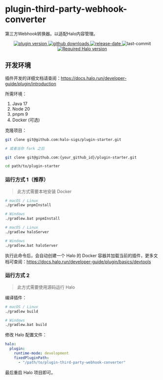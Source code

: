 # plugin-third-party-webhook-converter

第三方Webhook转换器。以适配Halo内容管理。

<p align="center">
    <a href="/">
        <img src="https://img.shields.io/github/v/release/PG-Z/plugin-third-party-webhook-converter?color=F38181&amp;label=version&amp;logo=v&amp;logoColor=F38181&amp;style=for-the-badge" referrerpolicy="no-referrer" alt="plugin version" />
    </a>
    <a href="/">
        <img src="https://img.shields.io/github/downloads/PG-Z/plugin-third-party-webhook-converter/total?color=FCE38A&amp;logo=github&amp;logoColor=FCE38A&amp;style=for-the-badge" referrerpolicy="no-referrer" alt="github downloads" />
    </a>
    <a href="/">
        <img src="https://img.shields.io/github/release-date/PG-Z/plugin-third-party-webhook-converter?color=95E1D3&amp;label=release date&amp;logo=puppet&amp;logoColor=95E1D3&amp;style=for-the-badge" referrerpolicy="no-referrer" alt="release-date" />
    </a>
    <img src="https://img.shields.io/github/last-commit/PG-Z/plugin-third-party-webhook-converter?style=for-the-badge&amp;logo=lospec&amp;logoColor=a6d189" referrerpolicy="no-referrer" alt="last-commit" />
    <a href="/"><img src="https://img.shields.io/badge/halo-%3E=2.17.0-8caaee?style=for-the-badge&amp;logo=hexo&amp;logoColor=8caaee" referrerpolicy="no-referrer" alt="Required Halo version" /></a>
</p>

## 开发环境

插件开发的详细文档请查阅：<https://docs.halo.run/developer-guide/plugin/introduction>

所需环境：

1. Java 17
2. Node 20
3. pnpm 9
4. Docker (可选)

克隆项目：

```bash
git clone git@github.com:halo-sigs/plugin-starter.git

# 或者当你 fork 之后

git clone git@github.com:{your_github_id}/plugin-starter.git
```

```bash
cd path/to/plugin-starter
```

### 运行方式 1（推荐）

> 此方式需要本地安装 Docker

```bash
# macOS / Linux
./gradlew pnpmInstall

# Windows
./gradlew.bat pnpmInstall
```

```bash
# macOS / Linux
./gradlew haloServer

# Windows
./gradlew.bat haloServer
```

执行此命令后，会自动创建一个 Halo 的 Docker 容器并加载当前的插件，更多文档可查阅：<https://docs.halo.run/developer-guide/plugin/basics/devtools>

### 运行方式 2

> 此方式需要使用源码运行 Halo

编译插件：

```bash
# macOS / Linux
./gradlew build

# Windows
./gradlew.bat build
```

修改 Halo 配置文件：

```yaml
halo:
  plugin:
    runtime-mode: development
    fixedPluginPath:
      - "/path/to/plugin-third-party-webhook-converter"
```

最后重启 Halo 项目即可。
